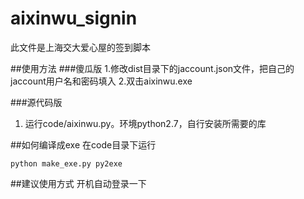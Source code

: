 # aixinwu_signin
此文件是上海交大爱心屋的签到脚本

##使用方法
###傻瓜版
1.修改dist目录下的jaccount.json文件，把自己的jaccount用户名和密码填入
2.双击aixinwu.exe

###源代码版
1. 运行code/aixinwu.py。环境python2.7，自行安装所需要的库

##如何编译成exe
在code目录下运行
```
python make_exe.py py2exe
```

##建议使用方式
开机自动登录一下
